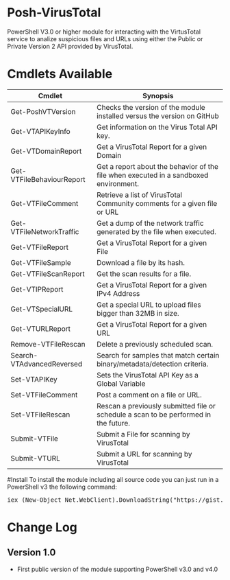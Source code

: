 Posh-VirusTotal
===============

PowerShell V3.0 or higher module for interacting with the VirtusTotal service to analize suspicious files and URLs using either the Public or Private Version 2 API provided by VirusTotal.

Cmdlets Available
=================
| Cmdlet                      | Synopsis                                                                               |
|-----------------------------|----------------------------------------------------------------------------------------|
| Get-PoshVTVersion           | Checks the version of the module installed versus the version on GitHub                |
| Get-VTAPIKeyInfo            | Get information on the Virus Total API key.                                            |
| Get-VTDomainReport          | Get a VirusTotal Report for a given Domain                                             |
| Get-VTFileBehaviourReport   | Get a report about the behavior of the file when executed in a sandboxed environment.  |
| Get-VTFileComment           | Retrieve a list of VirusTotal Community comments for a given file or URL               |
| Get-VTFileNetworkTraffic    | Get a dump of the network traffic generated by the file when executed.                 |
| Get-VTFileReport            | Get a VirusTotal Report for a given File                                               |
| Get-VTFileSample            | Download a file by its hash.                                                           |
| Get-VTFileScanReport        | Get the scan results for a file.                                                       |
| Get-VTIPReport              | Get a VirusTotal Report for a given IPv4 Address                                       |
| Get-VTSpecialURL            | Get a special URL to upload files bigger than 32MB in size.                            |
| Get-VTURLReport             | Get a VirusTotal Report for a given URL                                                |
| Remove-VTFileRescan         | Delete a previously scheduled scan.                                                    |
| Search-VTAdvancedReversed   | Search for samples that match certain binary/metadata/detection criteria.              |
| Set-VTAPIKey                | Sets the VirusTotal API Key as a Global Variable                                       |
| Set-VTFileComment           | Post a comment on a file or URL.                                                       |
| Set-VTFileRescan            | Rescan a previously submitted file or schedule a scan to be performed in the future.   |
| Submit-VTFile               | Submit a File for scanning by VirusTotal                                               |
| Submit-VTURL                |Submit a URL for scanning by VirusTotal                                                 |

#Install
To install the module including all source code you can just run in a PowerShell v3 the following command:
<pre>
iex (New-Object Net.WebClient).DownloadString("https://gist.githubusercontent.com/darkoperator/9138373/raw/22fb97c07a21139a398c2a3d6ca7e3e710e476bc/PoshVTInstall.ps1")
</pre>

# Change Log

## Version 1.0

* First public version of the module supporting PowerShell v3.0 and v4.0
